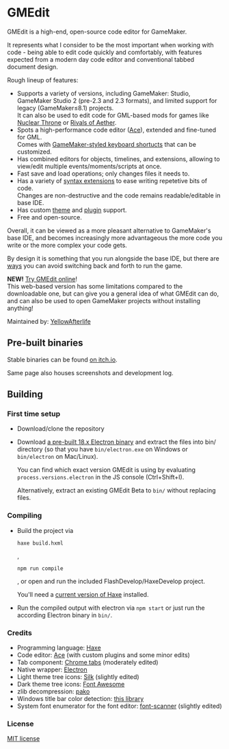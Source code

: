 # GMEdit

GMEdit is a high-end, open-source code editor for GameMaker.

It represents what I consider to be the most important when working with code - being able to edit code quickly and comfortably, with features expected from a modern day code editor and conventional tabbed document design.

Rough lineup of features:

- Supports a variety of versions, including GameMaker: Studio, GameMaker Studio 2 (pre-2.3 and 2.3 formats), and limited support for legacy (GameMaker≤8.1) projects.  
  It can also be used to edit code for GML-based mods for games like [Nuclear Throne](https://yal.cc/ntt-modding-faq/) or [Rivals of Aether](https://rivalsofaether.com/introduction/).
- Spots a high-performance code editor ([Ace](https://ace.c9.io/)), extended and fine-tuned for GML.  
  Comes with [GameMaker-styled keyboard shortucts](http://github.com/GameMakerDiscord/GMEdit/wiki/Keyboard-shortcuts) that can be customized.
- Has combined editors for objects, timelines, and extensions, allowing to view/edit multiple events/moments/scripts at once.
- Fast save and load operations; only changes files it needs to.
- Has a variety of [syntax extensions](https://github.com/YellowAfterlife/GMEdit/wiki) to ease writing repetetive bits of code.  
  Changes are non-destructive and the code remains readable/editable in base IDE.
- Has custom [theme](https://github.com/YellowAfterlife/GMEdit/wiki/Using-themes)
  and [plugin](https://github.com/YellowAfterlife/GMEdit/wiki/Using-plugins) support.
- Free and open-source.

Overall, it can be viewed as a more pleasant alternative to GameMaker's base  IDE, and becomes increasingly more advantageous the more code you write or the more complex your code gets.

By design it is something that you run alongside the base IDE, but there are [ways](https://github.com/YellowAfterlife/GMEdit/wiki/Running-games-from-GMEdit) you can avoid switching back and forth to run the game.

**NEW!** [Try GMEdit online](https://yellowafterlife.github.io/GMEdit/)!  
This web-based version has some limitations compared to the downloadable one, but can give you a general idea of what GMEdit can do, and can also be used to open GameMaker projects without installing anything!

Maintained by: [YellowAfterlife](https://yal.cc)

## Pre-built binaries

Stable binaries can be found [on itch.io](https://yellowafterlife.itch.io/gmedit).

Same page also houses screenshots and development log.

## Building

### First time setup
* Download/clone the repository
* Download [a pre-built 18.x Electron binary](https://github.com/electron/electron/releases)
  and extract the files into bin/ directory (so that you have `bin/electron.exe` on Windows or `bin/electron` on Mac/Linux).

  You can find which exact version GMEdit is using by evaluating `process.versions.electron` in the JS console (Ctrl+Shift+I).
  
  Alternatively, extract an existing GMEdit Beta to `bin/` without replacing files.
  
### Compiling
* Build the project via  
  ```
  haxe build.hxml
  ```
  ,
  ```
  npm run compile
  ```
  , or open and run the included FlashDevelop/HaxeDevelop project.

  You'll need a [current version of Haxe](https://haxe.org/download/) installed.
* Run the compiled output with electron via `npm start` or just run the according Electron binary in `bin/`.

### Credits

* Programming language: [Haxe](https://haxe.org)
* Code editor: [Ace](https://ace.c9.io/) (with custom plugins and some minor edits)
* Tab component: [Chrome tabs](https://github.com/adamschwartz/chrome-tabs) (moderately edited)
* Native wrapper: [Electron](https://electronjs.org/)
* Light theme tree icons: [Silk](http://www.famfamfam.com/lab/icons/silk/) (slightly edited)
* Dark theme tree icons: [Font Awesome](https://fontawesome.com/)
* zlib decompression: [pako](https://github.com/nodeca/pako)
* Windows title bar color detection: [this library](https://github.com/loilo/windows-titlebar-color)
* System font enumerator for the font editor: [font-scanner](https://www.npmjs.com/package/font-scanner) (slightly edited)

### License

[MIT license](https://opensource.org/licenses/mit-license.php)
